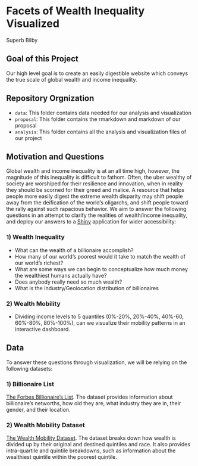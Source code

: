 Facets of Wealth Inequality Visualized
================
Superb Bilby

## Goal of this Project

Our high level goal is to create an easily digestible website which
conveys the true scale of global wealth and income inequality.

## Repository Orgnization

-   `data`: This folder contains data needed for our analysis and
    visualization
-   `proposal`: This folder contains the rmarkdown and markdown of our
    proposal
-   `analysis`: This folder contains all the analysis and visualization
    files of our project

## Motivation and Questions

Global wealth and income inequality is at an all time high, however, the
magnitude of this inequality is difficult to fathom. Often, the uber
wealthy of society are worshiped for their resilience and innovation,
when in reality they should be scorned for their greed and malice. A
resource that helps people more easily digest the extreme wealth
disparity may shift people away from the deification of the world’s
oligarchs, and shift people toward the rally against such rapacious
behavior. We aim to answer the following questions in an attempt to
clarify the realities of wealth/income inequality, and deploy our
answers to a [Shiny](https://shiny.rstudio.com/) application for wider
accessibility:

### 1) Wealth Inequality

-   What can the wealth of a billionaire accomplish?
-   How many of our world’s poorest would it take to match the wealth of
    our world’s richest?
-   What are some ways we can begin to conceptualize how much money the
    wealthiest humans actually have?
-   Does anybody really need so much wealth?
-   What is the Industry/Geolocation distribution of billionaires

### 2) Wealth Mobility

-   Dividing income levels to 5 quantiles (0%-20%, 20%-40%, 40%-60,
    60%-80%, 80%-100%), can we visualize their mobility patterns in an
    interactive dashboard.

## Data

To answer these questions through visualization, we will be relying on
the following datasets:

### 1) Billionaire List

[The Forbes Billionaire’s
List](https://docs.google.com/spreadsheets/d/1JThOdF95e0NYoea5pCWd5UDXLmIGc1Fwj1aajDSYYhk/edit#gid=685599441).
The dataset provides information about billionaire’s networths, how old
they are, what industry they are in, their gender, and their location.

### 2) Wealth Mobility Dataset

[The Wealth Mobility
Dataset](https://github.com/fpfeffer/WealthMobility/blob/master/Data/2-wealth-structure.csv).
The dataset breaks down how wealth is divided up by their original and
destined quintiles and race. It also provides intra-quartile and
quintile breakdowns, such as information about the wealthiest quintile
within the poorest quintile.
